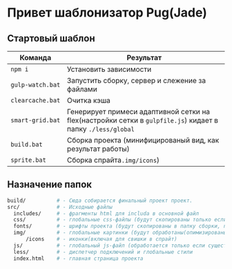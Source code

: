 # Привет шаблонизатор Pug(Jade)

## Стартовый шаблон 

<table><thead>
<tr>
<th>Команда</th>
<th>Результат</th>
</tr>
</thead><tbody>
<tr>
<td width="22%"><code>npm i</code></td>
<td>Установить зависимости</td>
</tr>
<tr>
<td><code>gulp-watch.bat</code></td>
<td>Запустить сборку, сервер и слежение за файлами</td>
</tr>
<tr>
<td><code>clearcache.bat</code></td>
<td>Очитка кэша</td>
</tr>
<tr>
<td><code>smart-grid.bat</code></td>
<td>Генерирует примеси адаптивной сетки на flex(настройки сетки в <code>gulpfile.js</code>) кидает в папку <code>./less/global</code></td>
</tr>
<tr>
<td><code>build.bat</code></td>
<td>Сборка проекта (минифицированый вид, как результат работы)</td>
</tr>
<tr>
<td><code>sprite.bat</code></td>
<td>Сборка спрайта<code>.img/icons</code>)</td>
</tr>
</tbody></table>



## Назначение папок

```bash
build/          # - Сюда собирается финальный проект проект.
src/            # - Исходные файлы
  includes/     # - фрагменты html для includa в основной файл  
  css/          # - глобальные css-файлы (будут скопированы только если существует и не пустые)
  fonts/        # - шрифты проекта (будут скопированы в папку сборки, подпапку fonts/)
  img/          # - глобальные картинки (будут обработаны(опимизированы))
      /icons    # - иконки(включая для свишки в спрайт)
  js/           # - глобальный js-файл (обработается только если существует и не пустой), фреймворки (только копируются, могут быть подключены вручную)
  less/         # - диспетчер подключений и глобальные стили
  index.html    # - главная страница проекта
```
